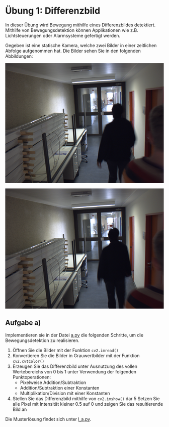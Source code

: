 # Übung 1:  Differenzbild

In dieser Übung wird Bewegung mithilfe eines Differenzbildes detektiert. Mithilfe von Bewegungsdetektion können Applikationen
wie z.B. Lichtsteuerungen oder Alarmsysteme gefertigt werden.

Gegeben ist eine statische Kamera, welche 
zwei Bilder in einer zeitlichen Abfolge aufgenommen hat. Die Bilder sehen Sie in den folgenden Abbildungen: 


<p align="center">
<img src="../../data/surv_01.png" />
</p>
<p align="center">
<img src="../../data/surv_02.png" />
</p>



## Aufgabe a)
Implementieren sie in der Datei [a.py](a.py) die folgenden Schritte, um die Bewegungsdetektion zu realisieren.

 1. Öffnen Sie die Bilder mit der Funktion `cv2.imread()`
 2. Konvertieren Sie die Bilder in Grauwertbilder mit der Funktion `cv2.cvtColor()`
 3. Erzeugen Sie das Differenzbild unter Ausnutzung des vollen Wertebereichs von 0 bis 1 unter Verwendung der folgenden 
 Punktoperationen:
    - Pixelweise Addition/Subtraktion
    - Addition/Subtraktion einer Konstanten
    - Multiplikation/Division mit einer Konstanten
 4. Stellen Sie das Differenzbild mithilfe von `cv2.imshow()` dar
 5 Setzen Sie alle Pixel mit Intensität kleiner 0.5 auf 0 und zeigen Sie das resultierende Bild an
  
Die Musterlösung findet sich unter [l_a.py](l_a.py).





